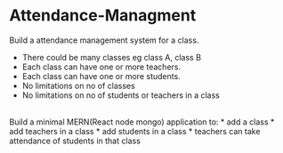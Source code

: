 # Attendance-Managment

Build a attendance management system for a class.
- There could be many classes eg class A, class B
- Each class can have one or more teachers.
- Each class can have one or more students.
- No limitations on no of classes
- No limitations on no of students or teachers in a class  
<br/>
Build a minimal MERN(React node mongo) application to:
* add a class
* add teachers in a class
* add students in a class
* teachers can take attendance of students in that class
